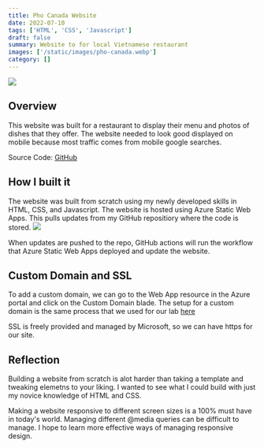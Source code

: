 ```yaml
---
title: Pho Canada Website
date: 2022-07-10
tags: ['HTML', 'CSS', 'Javascript']
draft: false
summary: Website to for local Vietnamese restaurant
images: ['/static/images/pho-canada.webp']
category: []
---
```


![](https://bui.blob.core.windows.net/labs/Lab_2022_07_12_05_14.webp)

## Overview

This website was built for a restaurant to display their menu and photos of dishes that they offer. The website needed to look good displayed on mobile because most traffic comes from mobile google searches.

Source Code: [GitHub](https://github.com/michaelbuii/Pho-Canada)

## How I built it

The website was built from scratch using my newly developed skills in HTML, CSS, and Javascript.
The website is hosted using Azure Static Web Apps. This pulls updates from my GitHub repositiory where the code is stored.
![](https://bui.blob.core.windows.net/labs/Lab_2022_07_12_17_39.webp)

When updates are pushed to the repo, GitHub actions will run the workflow that Azure Static Web Apps deployed and update the website.

## Custom Domain and SSL

To add a custom domain, we can go to the Web App resource in the Azure portal and click on the Custom Domain blade. The setup for a custom domain is the same process that we used for our lab [here](/labAzure/Adding%20a%20Custom%20Domain)

SSL is freely provided and managed by Microsoft, so we can have https for our site.

## Reflection

Building a website from scratch is alot harder than taking a template and tweaking elemetns to your liking. I wanted to see what I could build with just my novice knowledge of HTML and CSS.

Making a website responsive to different screen sizes is a 100% must have in today's world. Managing different @media queries can be difficult to manage. I hope to learn more effective ways of managing responsive design.
